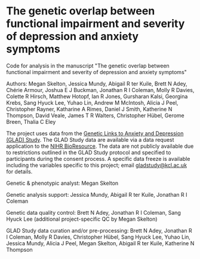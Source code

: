 # The genetic overlap between functional impairment and severity of depression and anxiety symptoms
Code for analysis in the manuscript "The genetic overlap between functional impairment and severity of depression and anxiety symptoms"

Authors: Megan Skelton, Jessica Mundy, Abigail R ter Kuile, Brett N Adey, Chérie Armour, Joshua E J Buckman, Jonathan R I Coleman, Molly R Davies, Colette R Hirsch, Matthew Hotopf, Ian R Jones, Gursharan Kalsi, Georgina Krebs, Sang Hyuck Lee, Yuhao Lin, Andrew M McIntosh, Alicia J Peel, Christopher Rayner, Katharine A Rimes, Daniel J Smith, Katherine N Thompson, David Veale, James T R Walters, Christopher Hübel, Gerome Breen, Thalia C Eley

The project uses data from the [Genetic Links to Anxiety and Depression (GLAD) Study](https://gladstudy.org.uk/). The GLAD Study data are available via a data request application to the [NIHR BioResource](https://bioresource.nihr.ac.uk/using-our-bioresource/academic-and-clinical-researchers/apply-for-bioresource-data/). The data are not publicly available due to restrictions outlined in the GLAD Study protocol and specified to participants during the consent process. A specific data freeze is available including the variables specific to this project; email gladstudy@kcl.ac.uk for details.

Genetic & phenotypic analyst: Megan Skelton

Genetic analysis support: Jessica Mundy, Abigail R ter Kuile, Jonathan R I Coleman  

Genetic data quality control: Brett N Adey, Jonathan R I Coleman, Sang Hyuck Lee (additional project-specific QC by Megan Skelton)

GLAD Study data curation and/or pre-processing: Brett N Adey, Jonathan R I Coleman, Molly R Davies, Christopher Hübel, Sang Hyuck Lee, Yuhao Lin, Jessica Mundy, Alicia J Peel, Megan Skelton, Abigail R ter Kuile, Katherine N Thompson
